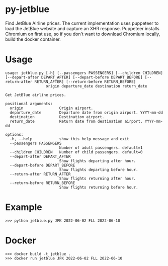 # py-jetblue
Find JetBlue Airline prices. The current implementation uses puppeteer to load the JetBlue website and capture an XHR response. Puppeteer installs Chromium on first use, so if you don't want to download Chromium locally, build the docker container.

# Usage
```
usage: jetblue.py [-h] [--passengers PASSENGERS] [--children CHILDREN] [--depart-after DEPART_AFTER] [--depart-before DEPART_BEFORE] [--return-after RETURN_AFTER] [--return-before RETURN_BEFORE]
                  origin departure_date destination return_date

Get JetBlue airline prices.

positional arguments:
  origin                Origin airport.
  departure_date        Departure date from origin airport. YYYY-mm-dd
  destination           Destination airport.
  return_date           Return date from destination airport. YYYY-mm-dd

options:
  -h, --help            show this help message and exit
  --passengers PASSENGERS
                        Number of adult passengers. default=1
  --children CHILDREN   Number of child passengers. default=0
  --depart-after DEPART_AFTER
                        Show flights departing after hour.
  --depart-before DEPART_BEFORE
                        Show flights departing before hour.
  --return-after RETURN_AFTER
                        Show flights returning after hour.
  --return-before RETURN_BEFORE
                        Show flights returning before hour.
```

# Example
```
>>> python jetblue.py JFK 2022-06-02 FLL 2022-06-10

```

# Docker

```
>>> docker build -t jetblue .
>>> docker run jetblue JFK 2022-06-02 FLL 2022-06-10

```